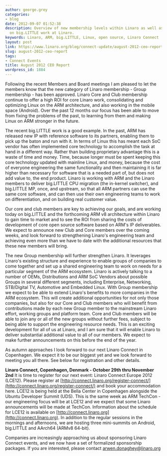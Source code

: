 ```yaml
---
author: george.grey
categories:
- blog
date: 2012-09-07 01:52:38
description: Overview of new membership levels within Linaro as well as an update
  on big.LITTLE work at Linaro.
keywords: Linaro, ARM, big.LITTLE, Linux, open source, Linaro Connect
layout: post
link: https://www.linaro.org/blog/connect-update/august-2012-ceo-report/
slug: august-2012-ceo-report
tags:
- Connect Events
title: August 2012 CEO Report
wordpress_id: 1884
---
```


Following the recent Members and Board meetings I am pleased to let the members know that the new category of Linaro membership - Group membership - has been approved. Linaro Core and Club membership continue to offer a high ROI for core Linaro work, consolidating and optimizing Linux on the ARM architecture, and also working in the mobile space (Android). Over the past 12 months our focus has been able to move from fixing the problems of the past, to learning from them and making Linux on ARM stronger in the future.

The recent big.LITTLE work is a good example. In the past, ARM has released new IP with reference software to its partners, enabling them to pick up the baton and run with it. In terms of Linux this has meant each SoC vendor has often implemented core technology to accomplish the task at hand in a different way. Rather than building proprietary advantage this is a waste of time and money. Time, because longer must be spent keeping this core technology updated with mainline Linux, and money, because the cost of everyone engineering the same functionality and then maintaining it is far higher than necessary for software that is a needed part of, but does not add value to, the end product. Linaro is working with ARM and the Linaro members to deliver big.LITTLE CPU migration (the in-kernel switcher), and big.LITTLE MP, once, and upstream, so that all ARM partners can use the same core software, and can then use their own engineering teams to work on differentiation, and on building real customer value.

Our core and club members are key to achieving our goals, and are working today on big.LITTLE and the forthcoming ARM v8 architecture within Linaro to gain time to market and to see the ROI from sharing the costs of development of core open source software based on ARM's IP deliverables. We expect to announce new Club and Core members over the coming weeks, and look forward to strengthening Linaro's engineering team and achieving even more than we have to date with the additional resources that these new members will bring.

The new Group membership will further strengthen Linaro. It leverages Linaro's existing structure and experience to enable groups of companies to come together and set up a shared engineering team to work on needs for a particular segment of the ARM ecosystem. Linaro is actively talking to a number of OEMs, Distributions and ARM SoC Vendors about possible Groups in several different segments, including Enterprise, Networking, STB/Digital TV, Automotive and Embedded Linux. With Group membership we expect to be able to extend Linaro's benefits to more companies in the ARM ecosystem. This will create additional opportunities for not only those companies, but also for our Core and Club members who will benefit from contributions made by each new Group member to the mainstream Linaro effort, working groups and platform team. Core and Club members will be able to join any or all of the new groups without further fees, subject to being able to support the engineering resource needs. This is an exciting development for all of us at Linaro, and I am sure that it will enable Linaro to deliver substantial additional value to all of our members. We expect to make further announcements on this before the end of the year.

As autumn approaches I look forward to our next Linaro Connect in Copenhagen. We expect it to be our biggest yet and we look forward to meeting you all there. See below for registration and other details.

**Linaro Connect, Copenhagen, Denmark - October 29th thru November 2nd**
It is time to register for our next event: Linaro Connect Europe 2012 (LCE12). Please register at [http://connect.linaro.org/register-connect/](http://connect.linaro.org/register-connect/) and book your accommodation here. LCE12 is being held at the Bella Center in Copenhagen alongside the Ubuntu Developer Summit (UDS). This is the same week as ARM TechCon - our engineering focus will be at LCE12 and we expect that some Linaro announcements will be made at TechCon.
Information about the schedule for LCE12 is available on [http://connect.linaro.org](http://connect.linaro.org). In addition to the regular sessions in the mornings and afternoons, we are hosting three mini-summits on Android, big.LITTLE and AArch64 (ARMv8 64-bit).

Companies are increasingly approaching us about sponsoring Linaro Connect events, and we now have a set of formalized sponsorship packages. If you are interested, please contact [arwen.donaghey@linaro.org](mailto:arwen.donaghey@linaro.org)